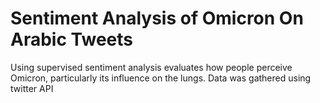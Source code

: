 # Sentiment Analysis of Omicron On Arabic Tweets
Using supervised sentiment analysis evaluates how people perceive Omicron, particularly its influence on the lungs.
Data was gathered using twitter API
